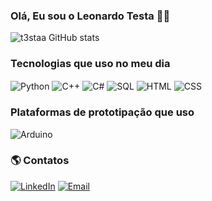 ### Olá, Eu sou o Leonardo Testa 👋🏻


![t3staa GitHub stats](https://github-readme-stats.vercel.app/api?username=t3staa&show_icons=true&theme=radical)

### Tecnologias que uso no meu dia 
<div style="display: inline_block">
  <img align="center" alt="Python" src="https://img.shields.io/badge/Python-14354C?style=for-the-badge&logo=python&logoColor=white"/>
  <img align="center" alt="C++" src="https://img.shields.io/badge/C%2B%2B-00599C?style=for-the-badge&logo=c%2B%2B&logoColor=white"/>
  <img align="center" alt="C#" src="https://img.shields.io/badge/C%23-239120?style=for-the-badge&logo=c-sharp&logoColor=white"/>
  <img align="center" alt="SQL" src="https://img.shields.io/badge/Oracle-F80000?style=for-the-badge&logo=Oracle&logoColor=white"/>
  <img align="center" alt="HTML" src="https://img.shields.io/badge/HTML5-E34F26?style=for-the-badge&logo=html5&logoColor=white"/>
  <img align="center" alt="CSS" src="https://img.shields.io/badge/CSS3-1572B6?style=for-the-badge&logo=css3&logoColor=white"/>
</div>

### Plataformas de prototipação que uso 
<div style="display: inline_block">
  <img align="center" alt="Arduino" src="https://img.shields.io/badge/Arduino-00979D?style=for-the-badge&logo=Arduino&logoColor=white"/>
</div>

### :earth_americas: Contatos
[![LinkedIn](https://img.shields.io/badge/LinkedIn-0077B5?style=for-the-badge&logo=linkedin&logoColor=white)](www.linkedin.com/in/leonardo-testa-74b2211b5)
[![Email](https://img.shields.io/badge/Microsoft_Outlook-0078D4?style=for-the-badge&logo=microsoft-outlook&logoColor=white)](mailto:testa.leo@outlook.com)
